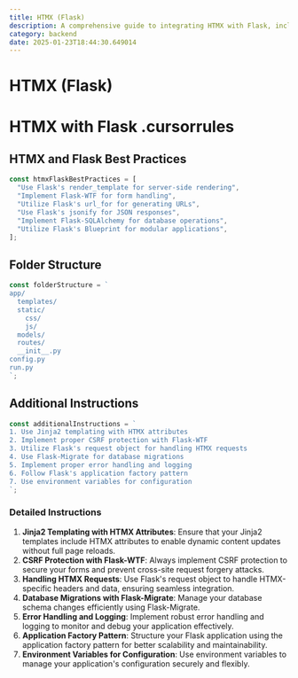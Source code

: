 ```yaml
---
title: HTMX (Flask)
description: A comprehensive guide to integrating HTMX with Flask, including best practices, folder structure, and additional instructions for building modern web applications.
category: backend
date: 2025-01-23T18:44:30.649014
---
```


# HTMX (Flask)

# HTMX with Flask .cursorrules

## HTMX and Flask Best Practices

```javascript
const htmxFlaskBestPractices = [
  "Use Flask's render_template for server-side rendering",
  "Implement Flask-WTF for form handling",
  "Utilize Flask's url_for for generating URLs",
  "Use Flask's jsonify for JSON responses",
  "Implement Flask-SQLAlchemy for database operations",
  "Utilize Flask's Blueprint for modular applications",
];
```

## Folder Structure

```javascript
const folderStructure = `
app/
  templates/
  static/
    css/
    js/
  models/
  routes/
  __init__.py
config.py
run.py
`;
```

## Additional Instructions

```javascript
const additionalInstructions = `
1. Use Jinja2 templating with HTMX attributes
2. Implement proper CSRF protection with Flask-WTF
3. Utilize Flask's request object for handling HTMX requests
4. Use Flask-Migrate for database migrations
5. Implement proper error handling and logging
6. Follow Flask's application factory pattern
7. Use environment variables for configuration
`;
```

### Detailed Instructions

1. **Jinja2 Templating with HTMX Attributes**: Ensure that your Jinja2 templates include HTMX attributes to enable dynamic content updates without full page reloads.
2. **CSRF Protection with Flask-WTF**: Always implement CSRF protection to secure your forms and prevent cross-site request forgery attacks.
3. **Handling HTMX Requests**: Use Flask's request object to handle HTMX-specific headers and data, ensuring seamless integration.
4. **Database Migrations with Flask-Migrate**: Manage your database schema changes efficiently using Flask-Migrate.
5. **Error Handling and Logging**: Implement robust error handling and logging to monitor and debug your application effectively.
6. **Application Factory Pattern**: Structure your Flask application using the application factory pattern for better scalability and maintainability.
7. **Environment Variables for Configuration**: Use environment variables to manage your application's configuration securely and flexibly.

